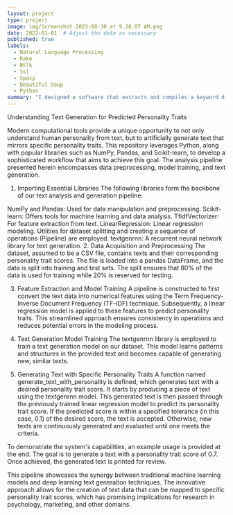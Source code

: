 ```yaml
---
layout: project
type: project
image: img/Screenshot 2023-08-30 at 9.28.07 AM.png
date: 2022-01-01  # Adjust the date as necessary
published: true
labels:
  - Natural Language Processing
  - Rake
  - Ntlk
  - Ssl
  - Spacy
  - Beautiful Soup
  - Python
summary: "I designed a software that extracts and compiles a keyword dictionary for individual characters from film or TV scripts."
---
```


Understanding Text Generation for Predicted Personality Traits

Modern computational tools provide a unique opportunity to not only understand human personality from text, but to artificially generate text that mirrors specific personality traits. This repository leverages Python, along with popular libraries such as NumPy, Pandas, and Scikit-learn, to develop a sophisticated workflow that aims to achieve this goal. The analysis pipeline presented herein encompasses data preprocessing, model training, and text generation.

1. Importing Essential Libraries
The following libraries form the backbone of our text analysis and generation pipeline:

NumPy and Pandas: Used for data manipulation and preprocessing.
Scikit-learn: Offers tools for machine learning and data analysis.
TfidfVectorizer: For feature extraction from text.
LinearRegression: Linear regression modeling.
Utilities for dataset splitting and creating a sequence of operations (Pipeline) are employed.
textgenrnn: A recurrent neural network library for text generation.
2. Data Acquisition and Preprocessing
The dataset, assumed to be a CSV file, contains texts and their corresponding personality trait scores. The file is loaded into a pandas DataFrame, and the data is split into training and test sets. The split ensures that 80% of the data is used for training while 20% is reserved for testing.

3. Feature Extraction and Model Training
A pipeline is constructed to first convert the text data into numerical features using the Term Frequency-Inverse Document Frequency (TF-IDF) technique. Subsequently, a linear regression model is applied to these features to predict personality traits. This streamlined approach ensures consistency in operations and reduces potential errors in the modeling process.

4. Text Generation Model Training
The textgenrnn library is employed to train a text generation model on our dataset. This model learns patterns and structures in the provided text and becomes capable of generating new, similar texts.

5. Generating Text with Specific Personality Traits
A function named generate_text_with_personality is defined, which generates text with a desired personality trait score. It starts by producing a piece of text using the textgenrnn model. This generated text is then passed through the previously trained linear regression model to predict its personality trait score. If the predicted score is within a specified tolerance (in this case, 0.1) of the desired score, the text is accepted. Otherwise, new texts are continuously generated and evaluated until one meets the criteria.

To demonstrate the system's capabilities, an example usage is provided at the end. The goal is to generate a text with a personality trait score of 0.7. Once achieved, the generated text is printed for review.

This pipeline showcases the synergy between traditional machine learning models and deep learning text generation techniques. The innovative approach allows for the creation of text data that can be mapped to specific personality trait scores, which has promising implications for research in psychology, marketing, and other domains.
